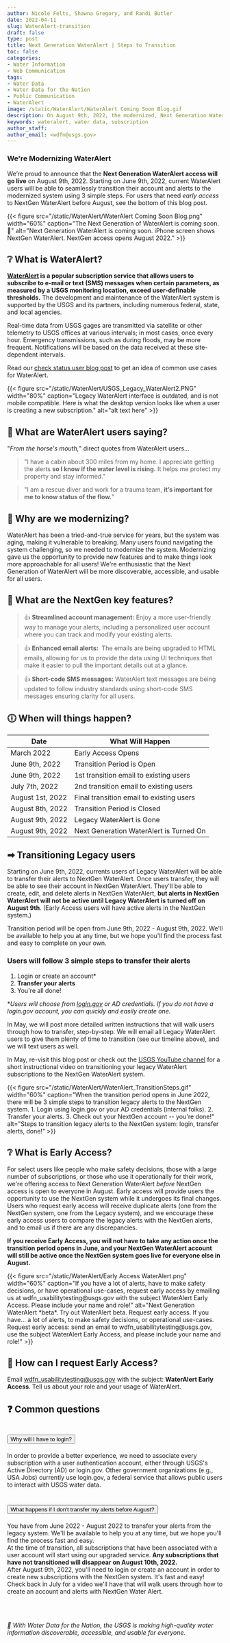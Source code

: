 ```yaml
---
author: Nicole Felts, Shawna Gregory, and Randi Butler
date: 2022-04-11
slug: WaterAlert-transition
draft: false
type: post
title: Next Generation WaterAlert | Steps to Transition
toc: false
categories: 
- Water Information
- Web Communication
tags:
- Water Data
- Water Data for the Nation
- Public Communication
- WaterAlert
image: /static/WaterAlert/WaterAlert Coming Soon Blog.gif
description: On August 9th, 2022, the modernized, Next Generation WaterAlert will go live. Starting on June 9th, 2022, you will be able to transition your legacy subscriptions to the NextGen WaterAlert. In this blog post, learn about what is WaterAlert, why we're transitioning, and how easy we've made this transition for you.
keywords: wateralert, water data, subscription
author_staff: 
author_email: <wdfn@usgs.gov>
---
```


<div
  class="usa-summary-box"
  role="region"
  aria-labelledby="summary-box-key-information"
>
  <div class="usa-summary-box__body">
    <h3 class="usa-summary-box__heading" id="summary-box-key-information">
      We're Modernizing WaterAlert
    </h3>
    <div class="usa-summary-box__text">

We’re proud to announce that the **Next Generation WaterAlert access will go live** on August 9th, 2022.
Starting on June 9th, 2022, current WaterAlert users will be able to seamlessly transition their account and alerts to the modernized system using 3 simple steps. For users that need *early access* to NextGen WaterAlert before August, see the bottom of this blog post.
</div>
</div>
</div>



<div class="grid-row">
{{< figure src="/static/WaterAlert/WaterAlert Coming Soon Blog.png" width="60%" caption="The Next Generation of WaterAlert is coming soon. 👀" alt="Next Generation WaterAlert is coming soon. iPhone screen shows NextGen WaterAlert. NextGen access opens August 2022." >}}
</div>

## ❔ What is WaterAlert?

**[WaterAlert](https://maps.waterdata.usgs.gov/mapper/wateralert/) is a popular subscription service that allows users to subscribe to e-mail or text (SMS) messages when certain parameters, as measured by a USGS monitoring location, exceed user-definable thresholds.** The development and maintenance of the WaterAlert system is supported by the USGS and its partners, including numerous federal, state, and local agencies.

Real-time data from USGS gages are transmitted via satellite or other telemetry to USGS offices at various intervals; in most cases, once every hour. Emergency transmissions, such as during floods, may be more frequent. Notifications will be based on the data received at these site-dependent intervals.

Read our [check status user blog post](https://waterdata.usgs.gov/blog/user_check_status/) to get an idea of common use cases for WaterAlert.

<div class="grid-row">
{{< figure src="/static/WaterAlert/USGS_Legacy_WaterAlert2.PNG" width="80%" caption="Legacy WaterAlert interface is outdated, and is not mobile compatible. Here is what the desktop version looks like when a user is creating a new subscription." alt="alt text here" >}}
</div>

## 🐴 What are WaterAlert users saying?
"*From the horse's mouth,*" direct quotes from WaterAlert users...

> "I have a cabin about 300 miles from my home. I appreciate getting the alerts **so I know if the water level is rising.** It helps me protect my property and stay informed."

> "I am a rescue diver and work for a trauma team, **it’s important for me to know status of the flow.**" 

## 🎉 Why are we modernizing?
WaterAlert has been a tried-and-true service for years, but the system was aging, making it vulnerable to breaking. Many users found navigating the system challenging, so we needed to modernize the system. Modernizing gave us the opportunity to provide new features and to make things look more approachable for all users! We're enthusiastic that the Next Generation of WaterAlert will be more discoverable, accessible, and usable for all users.

## 🔑 What are the NextGen key features?

> 👍 **Streamlined account management:** Enjoy a more user-friendly way to manage your alerts, including a personalized user account where you can track and modify your existing alerts.

> 👍 **Enhanced email alerts:**  The emails are being upgraded to HTML emails, allowing for us to provide the data using UI techniques that make it easier to pull the important details out at a glance.

> 👍 **Short-code SMS messages:** WaterAlert text messages are being updated to follow industry standards using short-code SMS messages ensuring clarity for all users.

## 🕕 When will things happen?

| Date | What Will Happen |
|------|----------|
March  2022 | Early Access Opens
June 9th, 2022 | Transition Period is Open
June 9th, 2022 | 1st transition email to existing users
July 7th, 2022 | 2nd transition email to existing users
August 1st, 2022 | Final transition email to existing users
August 8th, 2022 | Transition Period is Closed
August 9th, 2022 | Legacy WaterAlert is Gone
August 9th, 2022 | Next Generation WaterAlert is Turned On

## ➡ Transitioning Legacy users
Starting on June 9th, 2022, currents users of Legacy WaterAlert will be able to transfer their alerts to NextGen WaterAlert. Once users transfer, they will be able to see their account in NextGen WaterAlert. They'll be able to create, edit, and delete alerts in NextGen WaterAlert, **but alerts in NextGen WaterAlert will not be active until Legacy WaterAlert is turned off on August 9th**. (Early Access users will have active alerts in the NextGen system.)

Transition period will be open from June 9th, 2022 - August 9th, 2022. We'll be available to help you at any time, but we hope you'll find the process fast and easy to complete on your own.

### Users will follow 3 simple steps to transfer their alerts
1. Login or create an account*
2. **Transfer your alerts**
3. You're all done!

**Users will choose from [login.gov](https://login.gov/) or AD credentials. If you do not have a login.gov account, you can quickly and easily create one.*

In May, we will post more detailed written instructions that will walk users through how to transfer, step-by-step. We will email all Legacy WaterAlert users to give them plenty of time to transition (see our timeline above), and we will text users as well.

In May, re-visit this blog post or check out the [USGS YouTube channel](https://www.youtube.com/channel/UCeXH8GZyV3sVqAr45AvupOA) for a short instructional video on transitioning your legacy WaterAlert subscriptions to the NextGen WaterAlert system.

<div class="grid-row">
{{< figure src="/static/WaterAlert/WaterAlert_TransitionSteps.gif" width="60%" caption="When the transition period opens in June 2022, there will be 3 simple steps to transition legacy alerts to the NextGen system. 1. Login using login.gov or your AD credentials (internal folks). 2. Transfer your alerts. 3. Check out your NextGen account -- you're done!" alt="Steps to transition legacy alerts to the NextGen system: login, transfer alerts, done!" >}}
</div>

## ❔ What is Early Access?
For select users like people who make safety decisions, those with a large number of subscriptions, or those who use it operationally for their work, we're offering access to Next Generation WaterAlert *before* NextGen access is open to everyone in August. Early access will provide users the opportunity to use the NextGen system while it undergoes its final changes. Users who request early access will receive duplicate alerts (one from the NextGen system, one from the Legacy system), and we encourage these early access users to compare the legacy alerts with the NextGen alerts, and to email us if there are any discrepancies. 

**If you receive Early Access, you will not have to take any action once the transition period opens in June, and your NextGen WaterAlert account will still be active once the NextGen system goes live for everyone else in August.**

<div class="grid-row">
{{< figure src="/static/WaterAlert/Early Access WaterAlert.png" width="60%" caption="If you have a lot of alerts, have to make safety decisions, or have operational use-cases, request early access by emailing us at wdfn_usabilitytesting@usgs.gov with the subject WaterAlert Early Access. Please include your name and role!" alt="Next Generation WaterAlert *beta*. Try out WaterAlert beta. Request early access. If you have... a lot of alerts, to make safety decisions, or operational use-cases. Request early access: send an email to wdfn_usabilitytesting@usgs.gov, use the subject WaterAlert Early Access, and please include your name and role!" >}}
</div>

## 🔔 How can I request Early Access?
Email wdfn_usabilitytesting@usgs.gov with the subject: **WaterAlert Early Access**. Tell us about your role and your usage of WaterAlert.


## ❓ Common questions
<!--- ACCORDION START -->
<div class="usa-accordion usa-accordion--bordered" aria-multiselectable="true">

<!--- Common Questions START -->
<h1 class="usa-accordion__heading"><button class="usa-accordion__button" aria-expanded="false" aria-controls="a3">
Why will I have to login? <!--- 🚢🛥⛴🚀 -->
</button></h1>
<div id="a3" class="usa-accordion__content">
<!--- ------------- -->

In order to provide a better experience, we need to associate every subscription with a user authentication account, either through USGS's Active Directory (AD) or login.gov. Other government organizations (e.g., USA Jobs) currently use login.gov, a federal service that allows public users to interact with USGS water data.
</div>

<!--- Common Questions START -->
<h1 class="usa-accordion__heading"><button class="usa-accordion__button" aria-expanded="false" aria-controls="a4">
What happens if I don't transfer my alerts before August? <!--- 🚢🛥⛴🚀 -->
</button></h1>
<div id="a4" class="usa-accordion__content">
<!--- ------------- -->

You have from June 2022 - August 2022 to transfer your alerts from the legacy system. We'll be available to help you at any time, but we hope you'll find the process fast and easy.
<br>
At the time of transition, all subscriptions that have been associated with a user account will start using our upgraded service.<b> Any subscriptions that have not transitioned will disappear on August 10th, 2022. </b>
<br>
After August 9th, 2022, you'll need to login or create an account in order to create new subscriptions with the NextGen system. It's fast and easy! Check back in July for a video we'll have that will walk users through how to create an account and alerts with NextGen Water Alert.

</div>



<br><br>


*🙌 With Water Data for the Nation, the USGS is making high-quality water information discoverable, accessible, and usable for everyone.*
